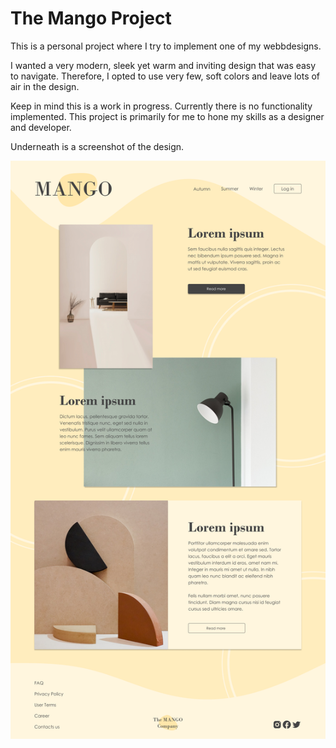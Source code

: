 # The Mango Project

This is a personal project where I try to implement one of my webbdesigns.

I wanted a very modern, sleek yet warm and inviting design that was easy to navigate. Therefore, I opted to use very few, soft colors and leave lots of air in the design.

Keep in mind this is a work in progress. Currently there is no functionality implemented. This project is primarily for me to hone my skills as a designer and developer.

Underneath is a screenshot of the design.

![screenshot](/assets/screenshot.png)